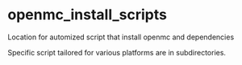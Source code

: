 # openmc_install_scripts
Location for automized script that install openmc and dependencies

Specific script tailored for various platforms are in subdirectories.
